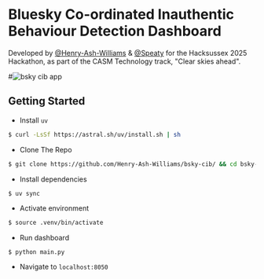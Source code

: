 # Bluesky Co-ordinated Inauthentic Behaviour Detection Dashboard 

Developed by [@Henry-Ash-Williams](https://github.com/Henry-Ash-Williams) & [@Speaty](https://github.com/Speaty) for the Hacksussex 2025 Hackathon, as part of the CASM Technology track, "Clear skies ahead". 

#![bsky cib app](TODO)


## Getting Started 

- Install `uv` 

```sh
$ curl -LsSf https://astral.sh/uv/install.sh | sh
```

- Clone The Repo

```sh
$ git clone https://github.com/Henry-Ash-Williams/bsky-cib/ && cd bsky-cib
```

- Install dependencies 

```sh
$ uv sync
```

- Activate environment 

```sh
$ source .venv/bin/activate 
```

- Run dashboard 

```
$ python main.py
```

- Navigate to `localhost:8050`